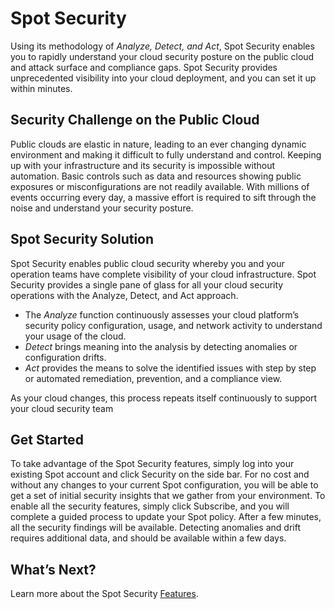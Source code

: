 # Spot Security

Using its methodology of *Analyze, Detect, and Act*, Spot Security enables you to rapidly understand your cloud security posture on the public cloud and attack surface and compliance gaps. Spot Security provides unprecedented visibility into your cloud deployment, and you can set it up within minutes.

## Security Challenge on the Public Cloud

Public clouds are elastic in nature, leading to an ever changing dynamic environment and making it difficult to fully understand and control. Keeping up with your infrastructure and its security is impossible without automation. Basic controls such as data and resources showing public exposures or misconfigurations are not readily available. With millions of events occurring every day, a massive effort is required to sift through the noise and understand your security posture.  

## Spot Security Solution

Spot Security enables public cloud security whereby you and your operation teams have complete visibility of your cloud infrastructure. Spot Security provides a single pane of glass for all your cloud security operations with the Analyze, Detect, and Act approach.
- The *Analyze* function continuously assesses your cloud platform’s security policy configuration, usage, and network activity to understand your usage of the cloud.
- *Detect* brings meaning into the analysis by detecting anomalies or configuration drifts.
- *Act* provides the means to solve the identified issues with step by step or automated remediation, prevention, and a compliance view.

As your cloud changes, this process repeats itself continuously to support your cloud security team

## Get Started

To take advantage of the Spot Security features, simply log into your existing Spot account and click Security on the side bar. For no cost and without any changes to your current Spot configuration, you will be able to get a set of initial security insights that we gather from your environment. To enable all the security features, simply click Subscribe, and you will complete a guided process to update your Spot policy. After a few minutes, all the security findings will be available. Detecting anomalies and drift requires additional data, and should be available within a few days.

## What’s Next?

Learn more about the Spot Security [Features](spot-security/features/).
